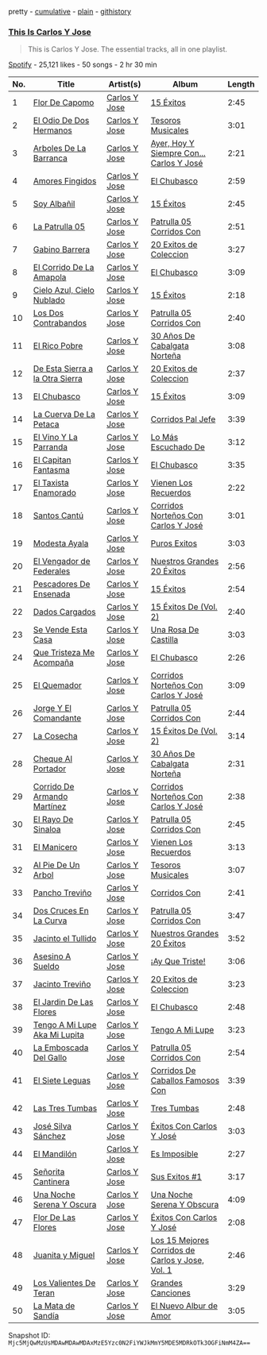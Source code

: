 pretty - [cumulative](/playlists/cumulative/37i9dQZF1DZ06evO1z7Tel.md) - [plain](/playlists/plain/37i9dQZF1DZ06evO1z7Tel) - [githistory](https://github.githistory.xyz/mackorone/spotify-playlist-archive/blob/main/playlists/plain/37i9dQZF1DZ06evO1z7Tel)

### [This Is Carlos Y Jose](https://open.spotify.com/playlist/37i9dQZF1DZ06evO1z7Tel)

> This is Carlos Y Jose\. The essential tracks, all in one playlist.

[Spotify](https://open.spotify.com/user/spotify) - 25,121 likes - 50 songs - 2 hr 30 min

| No. | Title | Artist(s) | Album | Length |
|---|---|---|---|---|
| 1 | [Flor De Capomo](https://open.spotify.com/track/656ZHcf9DiKQMvzuVPIZoi) | [Carlos Y Jose](https://open.spotify.com/artist/2IRfUbSEqoOzedNHXVD1Xb) | [15 Éxitos](https://open.spotify.com/album/0JhXGPB09fcgetkpyy7p6R) | 2:45 |
| 2 | [El Odio De Dos Hermanos](https://open.spotify.com/track/7E9LZqiVJUtDP2yt3ysoP0) | [Carlos Y Jose](https://open.spotify.com/artist/2IRfUbSEqoOzedNHXVD1Xb) | [Tesoros Musicales](https://open.spotify.com/album/4IxKA1cMz3SCYZiWlFrOZz) | 3:01 |
| 3 | [Arboles De La Barranca](https://open.spotify.com/track/0kUbjY97T4F4GLjYPdGUek) | [Carlos Y Jose](https://open.spotify.com/artist/2IRfUbSEqoOzedNHXVD1Xb) | [Ayer, Hoy Y Siempre Con..\. Carlos Y José](https://open.spotify.com/album/53bk8gYAjNAtz9s6uEtOB7) | 2:21 |
| 4 | [Amores Fingidos](https://open.spotify.com/track/2PYfmBDAfXilm300zaMTIC) | [Carlos Y Jose](https://open.spotify.com/artist/2IRfUbSEqoOzedNHXVD1Xb) | [El Chubasco](https://open.spotify.com/album/3fsQl4XE4ipfkqKico1xnh) | 2:59 |
| 5 | [Soy Albañil](https://open.spotify.com/track/5dBBdICmRbmr3k49A5Je1i) | [Carlos Y Jose](https://open.spotify.com/artist/2IRfUbSEqoOzedNHXVD1Xb) | [15 Éxitos](https://open.spotify.com/album/0JhXGPB09fcgetkpyy7p6R) | 2:45 |
| 6 | [La Patrulla 05](https://open.spotify.com/track/4ygR8e1Qyb77idygs0EYcd) | [Carlos Y Jose](https://open.spotify.com/artist/2IRfUbSEqoOzedNHXVD1Xb) | [Patrulla 05 Corridos Con](https://open.spotify.com/album/3pW1AUtuRiCQugyaTz6Kjq) | 2:51 |
| 7 | [Gabino Barrera](https://open.spotify.com/track/5gaKIqxF0RTBgIBswpKVRy) | [Carlos Y Jose](https://open.spotify.com/artist/2IRfUbSEqoOzedNHXVD1Xb) | [20 Exitos de Coleccion](https://open.spotify.com/album/3U8v9XcvNZr51ivvRwnJtX) | 3:27 |
| 8 | [El Corrido De La Amapola](https://open.spotify.com/track/3h1RRFYvik2RmsA1UNxHMo) | [Carlos Y Jose](https://open.spotify.com/artist/2IRfUbSEqoOzedNHXVD1Xb) | [El Chubasco](https://open.spotify.com/album/3fsQl4XE4ipfkqKico1xnh) | 3:09 |
| 9 | [Cielo Azul, Cielo Nublado](https://open.spotify.com/track/2odo6Lq6sOadOslMxzkGMw) | [Carlos Y Jose](https://open.spotify.com/artist/2IRfUbSEqoOzedNHXVD1Xb) | [15 Éxitos](https://open.spotify.com/album/0JhXGPB09fcgetkpyy7p6R) | 2:18 |
| 10 | [Los Dos Contrabandos](https://open.spotify.com/track/5l4K1ifEJoN9zBYhlw1HkX) | [Carlos Y Jose](https://open.spotify.com/artist/2IRfUbSEqoOzedNHXVD1Xb) | [Patrulla 05 Corridos Con](https://open.spotify.com/album/3pW1AUtuRiCQugyaTz6Kjq) | 2:40 |
| 11 | [El Rico Pobre](https://open.spotify.com/track/1ECgAz9uzij134mOSvARmb) | [Carlos Y Jose](https://open.spotify.com/artist/2IRfUbSEqoOzedNHXVD1Xb) | [30 Años De Cabalgata Norteña](https://open.spotify.com/album/6EZ3nnXkoSIm45sPCSMWrW) | 3:08 |
| 12 | [De Esta Sierra a la Otra Sierra](https://open.spotify.com/track/3jT3Rt7yQvoi2xVkJS9h7V) | [Carlos Y Jose](https://open.spotify.com/artist/2IRfUbSEqoOzedNHXVD1Xb) | [20 Exitos de Coleccion](https://open.spotify.com/album/3U8v9XcvNZr51ivvRwnJtX) | 2:37 |
| 13 | [El Chubasco](https://open.spotify.com/track/5hWgvf26WNDS7kfYp5v7IS) | [Carlos Y Jose](https://open.spotify.com/artist/2IRfUbSEqoOzedNHXVD1Xb) | [15 Éxitos](https://open.spotify.com/album/0JhXGPB09fcgetkpyy7p6R) | 3:09 |
| 14 | [La Cuerva De La Petaca](https://open.spotify.com/track/7wnQcqvcRvDWThWabN9BMs) | [Carlos Y Jose](https://open.spotify.com/artist/2IRfUbSEqoOzedNHXVD1Xb) | [Corridos Pal Jefe](https://open.spotify.com/album/6JH1399KblhXLCUlJqJ9Fx) | 3:39 |
| 15 | [El Vino Y La Parranda](https://open.spotify.com/track/1nDgTKTlFu1MnY4AD1INKE) | [Carlos Y Jose](https://open.spotify.com/artist/2IRfUbSEqoOzedNHXVD1Xb) | [Lo Más Escuchado De](https://open.spotify.com/album/1IVNmS6tX19lyAVSYpx3Do) | 3:12 |
| 16 | [El Capitan Fantasma](https://open.spotify.com/track/11OvGYqYhmq0bZ7UAysOKw) | [Carlos Y Jose](https://open.spotify.com/artist/2IRfUbSEqoOzedNHXVD1Xb) | [El Chubasco](https://open.spotify.com/album/3fsQl4XE4ipfkqKico1xnh) | 3:35 |
| 17 | [El Taxista Enamorado](https://open.spotify.com/track/3ETClE6RsyDMcnXSVOCELQ) | [Carlos Y Jose](https://open.spotify.com/artist/2IRfUbSEqoOzedNHXVD1Xb) | [Vienen Los Recuerdos](https://open.spotify.com/album/1AC2IoLYrvdUA9qZflPZu1) | 2:22 |
| 18 | [Santos Cantú](https://open.spotify.com/track/44y0RPcKAsJ9lTs5EJgMbA) | [Carlos Y Jose](https://open.spotify.com/artist/2IRfUbSEqoOzedNHXVD1Xb) | [Corridos Norteños Con Carlos Y José](https://open.spotify.com/album/0tkrAv4a7Cad5wqrBc1V0Z) | 3:01 |
| 19 | [Modesta Ayala](https://open.spotify.com/track/4StR1lNQoe9ngAUFjbi2dk) | [Carlos Y Jose](https://open.spotify.com/artist/2IRfUbSEqoOzedNHXVD1Xb) | [Puros Exitos](https://open.spotify.com/album/1YCdH8G9ELHRzfmpJ7c0pl) | 3:03 |
| 20 | [El Vengador de Federales](https://open.spotify.com/track/6Kh562k6QThvyqq6ao1zd3) | [Carlos Y Jose](https://open.spotify.com/artist/2IRfUbSEqoOzedNHXVD1Xb) | [Nuestros Grandes 20 Éxitos](https://open.spotify.com/album/77hPhcDBL4350eXhgqsMKc) | 2:56 |
| 21 | [Pescadores De Ensenada](https://open.spotify.com/track/5nqaSZdUzcKPGIwqLf0QAe) | [Carlos Y Jose](https://open.spotify.com/artist/2IRfUbSEqoOzedNHXVD1Xb) | [15 Éxitos](https://open.spotify.com/album/0JhXGPB09fcgetkpyy7p6R) | 2:54 |
| 22 | [Dados Cargados](https://open.spotify.com/track/0BmbH5Lhlj2r1JtiNo8ADn) | [Carlos Y Jose](https://open.spotify.com/artist/2IRfUbSEqoOzedNHXVD1Xb) | [15 Éxitos De \(Vol\. 2\)](https://open.spotify.com/album/7LDBCeInFVYwylBAC3mqpW) | 2:40 |
| 23 | [Se Vende Esta Casa](https://open.spotify.com/track/3gkodEP1PBS8fAhBJyW1xE) | [Carlos Y Jose](https://open.spotify.com/artist/2IRfUbSEqoOzedNHXVD1Xb) | [Una Rosa De Castilla](https://open.spotify.com/album/0Yt7GYHYoJseY90TbBqmZP) | 3:03 |
| 24 | [Que Tristeza Me Acompaña](https://open.spotify.com/track/12lb8hUUEOihoN94n01UHw) | [Carlos Y Jose](https://open.spotify.com/artist/2IRfUbSEqoOzedNHXVD1Xb) | [El Chubasco](https://open.spotify.com/album/3fsQl4XE4ipfkqKico1xnh) | 2:26 |
| 25 | [El Quemador](https://open.spotify.com/track/2O2iXnudGx7AjWnwxotGIS) | [Carlos Y Jose](https://open.spotify.com/artist/2IRfUbSEqoOzedNHXVD1Xb) | [Corridos Norteños Con Carlos Y José](https://open.spotify.com/album/0tkrAv4a7Cad5wqrBc1V0Z) | 3:09 |
| 26 | [Jorge Y El Comandante](https://open.spotify.com/track/1gAcEksUFRcZqcuekVWdUG) | [Carlos Y Jose](https://open.spotify.com/artist/2IRfUbSEqoOzedNHXVD1Xb) | [Patrulla 05 Corridos Con](https://open.spotify.com/album/3pW1AUtuRiCQugyaTz6Kjq) | 2:44 |
| 27 | [La Cosecha](https://open.spotify.com/track/1E1jCVbLh580fnsy6f9qO2) | [Carlos Y Jose](https://open.spotify.com/artist/2IRfUbSEqoOzedNHXVD1Xb) | [15 Éxitos De \(Vol\. 2\)](https://open.spotify.com/album/7LDBCeInFVYwylBAC3mqpW) | 3:14 |
| 28 | [Cheque Al Portador](https://open.spotify.com/track/2NlV4fLXbXMoqZCuRQ7dJv) | [Carlos Y Jose](https://open.spotify.com/artist/2IRfUbSEqoOzedNHXVD1Xb) | [30 Años De Cabalgata Norteña](https://open.spotify.com/album/6EZ3nnXkoSIm45sPCSMWrW) | 2:31 |
| 29 | [Corrido De Armando Martínez](https://open.spotify.com/track/2SzcpPQcjpRZL3qfJ1Fzjr) | [Carlos Y Jose](https://open.spotify.com/artist/2IRfUbSEqoOzedNHXVD1Xb) | [Corridos Norteños Con Carlos Y José](https://open.spotify.com/album/0tkrAv4a7Cad5wqrBc1V0Z) | 2:38 |
| 30 | [El Rayo De Sinaloa](https://open.spotify.com/track/1t3CCfo0cJd77OBakt0Vim) | [Carlos Y Jose](https://open.spotify.com/artist/2IRfUbSEqoOzedNHXVD1Xb) | [Patrulla 05 Corridos Con](https://open.spotify.com/album/3pW1AUtuRiCQugyaTz6Kjq) | 2:45 |
| 31 | [El Manicero](https://open.spotify.com/track/3z7ksVvoZRPhQUJcSBrbd9) | [Carlos Y Jose](https://open.spotify.com/artist/2IRfUbSEqoOzedNHXVD1Xb) | [Vienen Los Recuerdos](https://open.spotify.com/album/1AC2IoLYrvdUA9qZflPZu1) | 3:13 |
| 32 | [Al Pie De Un Arbol](https://open.spotify.com/track/4h0sJQXfkAHy2ldLVLFBL2) | [Carlos Y Jose](https://open.spotify.com/artist/2IRfUbSEqoOzedNHXVD1Xb) | [Tesoros Musicales](https://open.spotify.com/album/4IxKA1cMz3SCYZiWlFrOZz) | 3:07 |
| 33 | [Pancho Treviño](https://open.spotify.com/track/3TNrUd7umaRyh0RPjXbtep) | [Carlos Y Jose](https://open.spotify.com/artist/2IRfUbSEqoOzedNHXVD1Xb) | [Corridos Con](https://open.spotify.com/album/2XJszaQU3ezbZyYn9JUhKR) | 2:41 |
| 34 | [Dos Cruces En La Curva](https://open.spotify.com/track/4z2P2by6AAg8vewrxkr3ts) | [Carlos Y Jose](https://open.spotify.com/artist/2IRfUbSEqoOzedNHXVD1Xb) | [Patrulla 05 Corridos Con](https://open.spotify.com/album/3pW1AUtuRiCQugyaTz6Kjq) | 3:47 |
| 35 | [Jacinto el Tullido](https://open.spotify.com/track/281jqCib3R0qXfF2Xma3vJ) | [Carlos Y Jose](https://open.spotify.com/artist/2IRfUbSEqoOzedNHXVD1Xb) | [Nuestros Grandes 20 Éxitos](https://open.spotify.com/album/77hPhcDBL4350eXhgqsMKc) | 3:52 |
| 36 | [Asesino A Sueldo](https://open.spotify.com/track/0T9MBxiBJznCdjdw2QMMlV) | [Carlos Y Jose](https://open.spotify.com/artist/2IRfUbSEqoOzedNHXVD1Xb) | [¡Ay Que Triste!](https://open.spotify.com/album/6M886Mg1U15kSK4lACU9H5) | 3:06 |
| 37 | [Jacinto Treviño](https://open.spotify.com/track/34vgrochxz5O9QPrz1peLq) | [Carlos Y Jose](https://open.spotify.com/artist/2IRfUbSEqoOzedNHXVD1Xb) | [20 Exitos de Coleccion](https://open.spotify.com/album/3U8v9XcvNZr51ivvRwnJtX) | 3:23 |
| 38 | [El Jardin De Las Flores](https://open.spotify.com/track/7HJvKtTt4JhknBQxVKgxbt) | [Carlos Y Jose](https://open.spotify.com/artist/2IRfUbSEqoOzedNHXVD1Xb) | [El Chubasco](https://open.spotify.com/album/3fsQl4XE4ipfkqKico1xnh) | 2:48 |
| 39 | [Tengo A Mi Lupe Aka Mi Lupita](https://open.spotify.com/track/0kbnsN5La8x5adu0AeebTT) | [Carlos Y Jose](https://open.spotify.com/artist/2IRfUbSEqoOzedNHXVD1Xb) | [Tengo A Mi Lupe](https://open.spotify.com/album/0KOgo5R72JpkGJb4XDF0WD) | 3:23 |
| 40 | [La Emboscada Del Gallo](https://open.spotify.com/track/1IbrUgORKmQVk6lbqY73eW) | [Carlos Y Jose](https://open.spotify.com/artist/2IRfUbSEqoOzedNHXVD1Xb) | [Patrulla 05 Corridos Con](https://open.spotify.com/album/3pW1AUtuRiCQugyaTz6Kjq) | 2:54 |
| 41 | [El Siete Leguas](https://open.spotify.com/track/20Vf0wHEus0qRMg7pxbA4n) | [Carlos Y Jose](https://open.spotify.com/artist/2IRfUbSEqoOzedNHXVD1Xb) | [Corridos De Caballos Famosos Con](https://open.spotify.com/album/6z3guGK2jlvhj4SlZufhe0) | 3:39 |
| 42 | [Las Tres Tumbas](https://open.spotify.com/track/3YGzZ79OPpdMLMFQPgV8Zh) | [Carlos Y Jose](https://open.spotify.com/artist/2IRfUbSEqoOzedNHXVD1Xb) | [Tres Tumbas](https://open.spotify.com/album/1watZSuUenWvLyw2qVUCU0) | 2:48 |
| 43 | [José Silva Sánchez](https://open.spotify.com/track/71V2zS4cG5SN3rizPa6K8S) | [Carlos Y Jose](https://open.spotify.com/artist/2IRfUbSEqoOzedNHXVD1Xb) | [Éxitos Con Carlos Y José](https://open.spotify.com/album/7yPKtlNWxPoPdB0MgI2YLh) | 3:03 |
| 44 | [El Mandilón](https://open.spotify.com/track/02bFz2UbOMliv2MifwLyej) | [Carlos Y Jose](https://open.spotify.com/artist/2IRfUbSEqoOzedNHXVD1Xb) | [Es Imposible](https://open.spotify.com/album/459tUpIpt2G8td6hbszxCY) | 2:27 |
| 45 | [Señorita Cantinera](https://open.spotify.com/track/7uJoaVON7EZpkNEpnltLnE) | [Carlos Y Jose](https://open.spotify.com/artist/2IRfUbSEqoOzedNHXVD1Xb) | [Sus Exitos \#1](https://open.spotify.com/album/061jz0WaMwdoTM3kQhDnPz) | 3:17 |
| 46 | [Una Noche Serena Y Oscura](https://open.spotify.com/track/4s5UucTLMuov5FQnOn4Cqi) | [Carlos Y Jose](https://open.spotify.com/artist/2IRfUbSEqoOzedNHXVD1Xb) | [Una Noche Serena Y Obscura](https://open.spotify.com/album/00Sj4MCBwW7upNInYNuM0A) | 4:09 |
| 47 | [Flor De Las Flores](https://open.spotify.com/track/41ztdXuWnrY8B9Z5tKPzTt) | [Carlos Y Jose](https://open.spotify.com/artist/2IRfUbSEqoOzedNHXVD1Xb) | [Éxitos Con Carlos Y José](https://open.spotify.com/album/7yPKtlNWxPoPdB0MgI2YLh) | 2:08 |
| 48 | [Juanita y Miguel](https://open.spotify.com/track/1hBvx69jOTLHYPPmKMZ55O) | [Carlos Y Jose](https://open.spotify.com/artist/2IRfUbSEqoOzedNHXVD1Xb) | [Los 15 Mejores Corridos de Carlos y Jose, Vol\. 1](https://open.spotify.com/album/3bmUCbODBolcXg0WjaGvk2) | 2:46 |
| 49 | [Los Valientes De Teran](https://open.spotify.com/track/0hKxFIJAUmxWfff2aciU9Q) | [Carlos Y Jose](https://open.spotify.com/artist/2IRfUbSEqoOzedNHXVD1Xb) | [Grandes Canciones](https://open.spotify.com/album/084lTJZiqiPOLBiPlnnGYr) | 3:29 |
| 50 | [La Mata de Sandía](https://open.spotify.com/track/6TsHzzIwCxI6lsvfJFvWis) | [Carlos Y Jose](https://open.spotify.com/artist/2IRfUbSEqoOzedNHXVD1Xb) | [El Nuevo Albur de Amor](https://open.spotify.com/album/46qSRrnbd4My7mcFzuVSVI) | 3:05 |

Snapshot ID: `Mjc5MjQwMzUsMDAwMDAwMDAxMzE5Yzc0N2FiYWJkMmY5MDE5MDRkOTk3OGFiNmM4ZA==`
